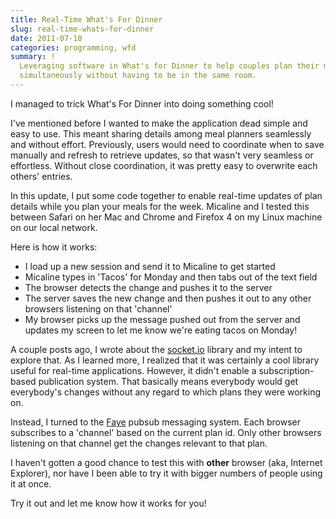 ```yaml
---
title: Real-Time What's For Dinner
slug: real-time-whats-for-dinner
date: 2011-07-10
categories: programming, wfd
summary: !
  Leveraging software in What's for Dinner to help couples plan their meals together
  simultaneously without having to be in the same room.
---
```


I managed to trick What's For Dinner into doing something cool!

I've mentioned before I wanted to make the application dead simple and easy to use. This meant sharing details among meal planners seamlessly and without effort. Previously, users would need to coordinate when to save manually and refresh to retrieve updates, so that wasn't very seamless or effortless. Without close coordination, it was pretty easy to overwrite each others' entries.

In this update, I put some code together to enable real-time updates of plan details while you plan your meals for the week. Micaline and I tested this between Safari on her Mac and Chrome and Firefox 4 on my Linux machine on our local network.

Here is how it works:

- I load up a new session and send it to Micaline to get started
- Micaline types in 'Tacos' for Monday and then tabs out of the text field
- The browser detects the change and pushes it to the server
- The server saves the new change and then pushes it out to any other browsers listening on that 'channel'
- My browser picks up the message pushed out from the server and updates my screen to let me know we're eating tacos on Monday!

A couple posts ago, I wrote about the <a href="http://socket.io/">socket.io</a> library and my intent to explore that. As I learned more, I realized that it was certainly a cool library useful for real-time applications. However, it didn't enable a subscription-based publication system. That basically means everybody would get everybody's changes without any regard to which plans they were working on.

Instead, I turned to the [Faye](http://faye.jcoglan.com/) pubsub messaging system. Each browser subscribes to a 'channel' based on the current plan id. Only other browsers listening on that channel get the changes relevant to that plan.

I haven't gotten a good chance to test this with <strong>other</strong> browser (aka, Internet Explorer), nor have I been able to try it with bigger numbers of people using it at once.

Try it out and let me know how it works for you!
